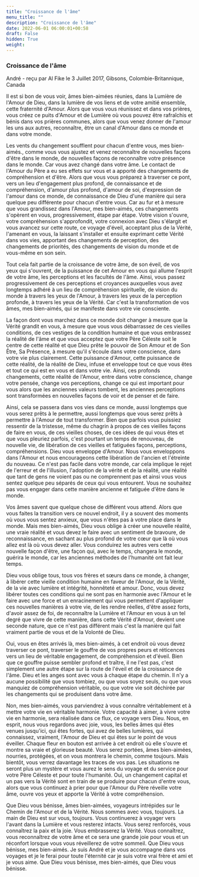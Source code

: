 ```yaml
---
title: "Croissance de l'âme"
menu_title: ""
description: "Croissance de l'âme"
date: 2022-06-01 06:00:01+00:58
draft: False
hidden: True
weight:
---
```

### Croissance de l'âme

André - reçu par Al Fike le 3 Juillet 2017, Gibsons, Colombie-Britannique, Canada

Il est si bon de vous voir, âmes bien-aimées réunies, dans la Lumière de l'Amour de Dieu, dans la lumière de vos liens et de votre amitié ensemble, cette fraternité d'Amour. Alors que vous vous réunissez et dans vos prières, vous créez ce puits d'Amour et de Lumière où vous pouvez être rafraîchis et bénis dans vos prières communes, alors que vous venez donner de l'amour les uns aux autres, reconnaître, être un canal d'Amour dans ce monde et dans votre monde.

Les vents du changement soufflent pour chacun d'entre vous, mes bien-aimés., comme vous vous ajustez et venez reconnaître de nouvelles façons d'être dans le monde, de nouvelles façons de reconnaître votre présence dans le monde. Car vous avez changé dans votre âme. Le contact de l'Amour du Père a eu ses effets sur vous et a apporté des changements de compréhension et d'être. Alors que vous vous préparez à traverser ce pont, vers un lieu d'engagement plus profond, de connaissance et de compréhension, d'amour plus profond, d'amour de soi, d'expression de l'amour dans ce monde, de connaissance de Dieu d'une manière qui sera quelque peu différente pour chacun d'entre vous. Car au fur et à mesure que vous grandissez dans l'Amour, mes bien-aimés, ces changements s'opèrent en vous, progressivement, étape par étape. Votre vision s'ouvre, votre compréhension s'approfondit, votre connexion avec Dieu s'élargit et vous avancez sur cette route, ce voyage d'éveil, acceptant plus de la Vérité, l'amenant en vous, la laissant s'installer et ensuite exprimant cette Vérité dans vos vies, apportant des changements de perception, des changements de priorités, des changements de vision du monde et de vous-même en son sein.

Tout cela fait partie de la croissance de votre âme, de son éveil, de vos yeux qui s'ouvrent, de la puissance de cet Amour en vous qui allume l'esprit de votre âme, les perceptions et les facultés de l'âme. Ainsi, vous passez progressivement de ces perceptions et croyances auxquelles vous avez longtemps adhéré à un lieu de compréhension spirituelle, de vision du monde à travers les yeux de l'Amour, à travers les yeux de la perception profonde, à travers les yeux de la Vérité. Car c'est la transformation de vos âmes, mes bien-aimés, qui se manifeste dans votre vie consciente.

La façon dont vous marchez dans ce monde doit changer à mesure que la Vérité grandit en vous, à mesure que vous vous débarrassez de ces vieilles conditions, de ces vestiges de la condition humaine et que vous embrassez la réalité de l'âme et que vous acceptez que votre Père Céleste soit le centre de cette réalité et que Dieu prête le pouvoir de Son Amour et de Son Être, Sa Présence, à mesure qu'il s'écoule dans votre conscience, dans votre vie plus clairement. Cette puissance d'Amour, cette puissance de cette réalité, de la réalité de Dieu, infuse et enveloppe tout ce que vous êtes et tout ce qui est en vous et dans votre vie. Ainsi, ces profonds changements, cette réalité de l'Amour, entre dans votre conscience, change votre pensée, change vos perceptions, change ce qui est important pour vous alors que les anciennes valeurs tombent, les anciennes perceptions sont transformées en nouvelles façons de voir et de penser et de faire.

Ainsi, cela se passera dans vos vies dans ce monde, aussi longtemps que vous serez prêts à le permettre, aussi longtemps que vous serez prêts à permettre à l'Amour de tout transformer. Bien que parfois vous puissiez ressentir de la tristesse, même du chagrin à propos de ces vieilles façons de faire en vous, de ces vieilles choses, de ces idées de qui vous êtes et que vous pleuriez parfois, c'est pourtant un temps de renouveau, de nouvelle vie, de libération de ces vieilles et fatiguées façons, perceptions, compréhensions. Dieu vous enveloppe d'Amour. Nous vous enveloppons dans l'Amour et nous encourageons cette libération de l'ancien et l'étreinte du nouveau. Ce n'est pas facile dans votre monde, car cela implique le rejet de l'erreur et de l'illusion, l'adoption de la vérité et de la réalité, une réalité que tant de gens ne voient pas ou ne comprennent pas et ainsi vous vous sentez quelque peu séparés de ceux qui vous entourent. Vous ne souhaitez pas vous engager dans cette manière ancienne et fatiguée d'être dans le monde.

Vos âmes savent que quelque chose de différent vous attend. Alors que vous faites la transition vers ce nouvel endroit, il y a souvent des moments où vous vous sentez anxieux, que vous n'êtes pas à votre place dans le monde. Mais mes bien-aimés, Dieu vous oblige à créer une nouvelle réalité, une vraie réalité et vous devez le faire avec un sentiment de bravoure, de reconnaissance, en sachant au plus profond de votre cœur que là où vous allez est là où vous devez aller. Vous conduirez les autres vers cette nouvelle façon d'être, une façon qui, avec le temps, changera le monde, guérira le monde, car les anciennes méthodes de l'humanité ont fait leur temps.

Dieu vous oblige tous, tous vos frères et sœurs dans ce monde, à changer, à libérer cette vieille condition humaine en faveur de l'Amour, de la Vérité, de la vie avec lumière et intégrité, honnêteté et amour. Donc, vous devez libérer toutes ces conditions qui ne sont pas en harmonie avec l'Amour et le faire avec une force et un enracinement qui vous permettent d'appliquer ces nouvelles manières à votre vie, de les rendre réelles, d'être assez forts, d'avoir assez de foi, de reconnaître la Lumière et l'Amour en vous à un tel degré que vivre de cette manière, dans cette Vérité d'Amour, devient une seconde nature, que ce n'est pas différent mais c'est la manière qui fait vraiment partie de vous et de la Volonté de Dieu.

Oui, vous en êtes arrivés là, mes bien-aimés, à cet endroit où vous devez traverser ce pont, traverser le gouffre de vos propres peurs et réticences vers un lieu de véritable engagement, de compréhension et d'éveil. Bien que ce gouffre puisse sembler profond et traître, il ne l'est pas, c'est simplement une autre étape sur la route de l'éveil et de la croissance de l'âme. Dieu et les anges sont avec vous à chaque étape du chemin. Il n'y a aucune possibilité que vous tombiez, ou que vous soyez seuls, ou que vous manquiez de compréhension véritable, ou que votre vie soit déchirée par les changements qui se produisent dans votre âme.

Non, mes bien-aimés, vous parviendrez à vous connaître véritablement et à mettre votre vie en véritable harmonie. Votre capacité à aimer, à vivre votre vie en harmonie, sera réalisée dans ce flux, ce voyage vers Dieu. Nous, en esprit, nous vous regardons avec joie, vous, les belles âmes qui êtes venues jusqu'ici, qui êtes fortes, qui avez de belles lumières, qui connaissez, vraiment, l'Amour de Dieu et qui êtes sur le point de vous éveiller. Chaque fleur en bouton est arrivée à cet endroit où elle s'ouvre et montre sa vraie et glorieuse beauté. Vous serez portées, âmes bien-aimées, nourries, protégées, et on vous montrera le chemin, comme toujours. Mais bientôt, vous verrez davantage les traces de vos pas. Les situations ne seront plus un mystère et vous aurez le sens du voyage et du service pour votre Père Céleste et pour toute l'humanité. Oui, un changement capital et un pas vers la Vérité sont en train de se produire pour chacun d'entre vous, alors que vous continuez à prier pour que l'Amour du Père réveille votre âme, ouvre vos yeux et apporte la Vérité à votre compréhension.

Que Dieu vous bénisse, âmes bien-aimées, voyageurs intrépides sur le Chemin de l'Amour et de la Vérité. Nous sommes avec vous, toujours. La main de Dieu est sur vous, toujours. Vous continuerez à voyager vers l'avant dans la Lumière et vous resterez intacts. Vous serez renforcés, vous connaîtrez la paix et la joie. Vous embrasserez la Vérité. Vous connaîtrez, vous reconnaîtrez de votre âme et ce sera une grande joie pour vous et un réconfort lorsque vous vous réveillerez de votre sommeil. Que Dieu vous bénisse, mes bien-aimés. Je suis André et je vous accompagne dans vos voyages et je le ferai pour toute l'éternité car je suis votre vrai frère et ami et je vous aime. Que Dieu vous bénisse, mes bien-aimés, que Dieu vous bénisse.
